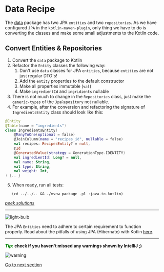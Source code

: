 # Data Recipe

The [data](../../../java-to-kotlin/src/main/java/nl/rabobank/kotlinmovement/recipes/data) package has two JPA `entities`
and
two `repositories`.
As we have configured `JPA` in the `kotlin-maven-plugin`, only thing we have to do is converting the classes and make
some
small adjustments to the
Kotlin code.

## Convert Entities & Repositories

1) Convert the `data` package to Kotlin
2) Refactor the `Entity` classes the following way:
    1) Don't use `data` classes for JPA `entities`, because `entities` are not just regular DTO's!
    2) Add the `entity` properties to the default constructor
    3) Make all properties immutable (`val`)
    4) Make `ingredientId` and `ingridients` nullable
3) There is not much to change in the `Repositories` class, just make the `generic-types` of the
   `JpaRepository` not nullable.
4) For example, after the conversion and refactoring the signature of `IngredientsEntity` class should look like this:

````kotlin
@Entity
@Table(name = "ingredients")
class IngredientsEntity(
    @ManyToOne(optional = false)
    @JoinColumn(name = "recipes_id", nullable = false)
    val recipes: RecipesEntity? = null,
    @Id
    @GeneratedValue(strategy = GenerationType.IDENTITY)
    val ingredientId: Long? = null,
    val name: String,
    val type: String,
    val weight: Int,
) {.. }
````

5) When ready, run all tests:

```shell
   (cd ../../.. && ./mvnw package -pl :java-to-kotlin)
```

[*peek solutions*](../../../java-to-kotlin-complete/src/main/kotlin/nl/rabobank/kotlinmovement/recipes/data)

---
![light-bulb](../../sources/png/light-bulb-xs.png)

The JPA `Entities` need to
adhere to certain requirement to function properly. Read about the pitfalls of using JPA (Hibernate) with
Kotlin [here](https://www.jpa-buddy.com/blog/best-practices-and-common-pitfalls/).

---

<span style="color:green">**_Tip_:**</span> **check if you haven't missed any warnings shown by IntelliJ ;)**

![warning](../../sources/png/warning.png)

[Go to next section](../4-application/Recipe.md)
